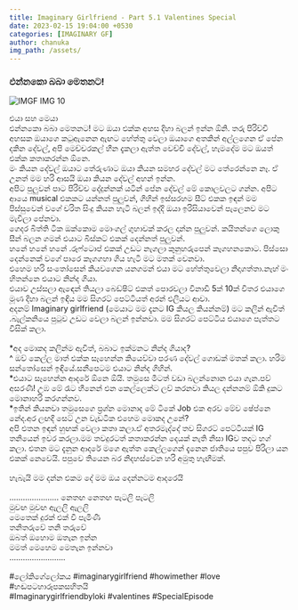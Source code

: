 ```yaml
---
title: Imaginary Girlfriend - Part 5.1 Valentines Special
date: 2023-02-15 19:04:00 +0530
categories: [IMAGINARY GF]
author: chanuka
img_path: /assets/
---
```


### එන්නකො බබා මෙතනට!

![IMGF IMG 10](img-10.jpeg)

එයා සහ මෙයා <br>
එන්නකො බබා මෙතනට! මට ඔයා එක්ක අහස දිහා බලන් ඉන්න ඕනි. තරු පිරිච්චි අහසක ඔයාගෙ කටුඇනෙන ඇඟට හේත්තු වෙලා ඔයාගෙ අතකින් අල්ලගෙන ඒ පේන දකින දේවල්, අපි මෙච්චරකල් හීන දැකලා ඇත්ත වෙච්චි දේවල්, හැමදේම මට ඔයත් එක්ක කතාකරන්න ඕනෙ. <br>
මං කියන දේවල් ඔයාට තේරුණාට ඔයා කියන සමහර දේවල් මට තේරෙන්නෙ නෑ. ඒ උනත් මම හරි ආසයි ඔයා කියන දේවල් අහන් ඉන්න. <br>
අපිට පුලුවන් පාට පිරිච්ච දේදුන්නක් යටින් පේන දේවල්  මේ කොලවලට ගන්න. අපිට ආයෙ musical එකකට යන්නත් පුලුවන්, ගිහින් ඉස්සරහම සීට් එකක ඉඳන් මම පිස්සුවෙන් වගේ චරිත සිංදු කියන හැටි බලන් ඉද්දි ඔයා ඉරිසියාවෙන් පැලෙනව මට මැවිලා පේනවා. <br>
ගෙදර බිත්ති ටික ඔක්කොම මොංගල් ගුහාවක් කරල දාන්න පුලුවන්. කයිතන්ගෙ ලොකු සීන් බලන ගමන් එයාට බිස්කට් එකක් දෙන්නත් පුලුවන්.  <br>
හනේ හනේ හනේ .රූෆ්ටොප් එකක් උඩට නැගලා කුනුහරුපෙන් කෑගහනකොට. පිස්සො දෙන්නෙක් වගේ පාරෙ කෑගගහා ගිය හැටි මට මතක් වෙනවා. <br>
එහෙම හරි සංතෝසෙන් කියවගෙන යනගමන් එයා මට හේත්තුවෙලා නිදාගත්තා.නෑහ් මං හිතන්නෙ එයාට නින්ද ගියා. <br>
එයාව උස්සලා ඇඳෙන් තියලා බෙඩ්ෂිට් එකත් පොරවලා විනාඩි 5ක් 10ක් විතර එයාගෙ මූණ දිහා බලන් ඉඳිය මම සිගරට් පෙට්ටියත් අරන් එලියට ආවා. <br>
අදනම් Imaginary girlfriend (මෙයාට මම දැනට IG කියල කියන්නම්) මට කලින් ඇවිත් .බැල්කනියෙ පුටුව උඩට වෙලා බලන් ඉන්නවා. මම සිගරට් පෙට්ටිය එයාගෙ පැත්තට විසික් කලා. <br> <br>
*අද මොකද කලින්ම ඇවිත්, බබාට ඉක්මනට නින්ද ගියාද?  <br>
^ ඔව් කෙල්ල මාත් එක්ක සෑහෙන්න කියෙව්වා පරණ දේවල් ගොඩක් මතක් කලා. හරිම සන්තෝසෙන් ඉඳියේ.සනීපෙටම එයාට නින්ද ගිහින්. <br>
*එයාට සෑහෙන්න ආදරේ ඕනෙ ඕයි. තමුසෙ මීටත් වඩා බලන්නොන එයා ගැන.පව් අසරණී! උඹ මේ රෑට හීනෙන් එන කෙල්ලෙක්ට ලව් කරනවා කියල දන්නනම් ඕකි දුකට මොනාහරි කරගන්නව. <br>
*ඉතින් කියනවා තමුසෙගෙ ප්‍රශ්න මොනාද මේ ටිකේ Job එක අරව මේව ෂේප්නෙ නේද.අර ලඟදි සෙට් උන වැඩටික එහෙම මොකද උනේ?  <br>
අපි එතන ඉඳන් හුඟක් වෙලා කතා කලා.ඒ අතරමැද්දේ තව සිගරට් පෙට්ටියක් IG තනියෙන් ඉවර කරලා.මම තවදුරටත් කතාකරන්න දෙයක් නැති නිසා IGව තදට හග් කලා. එතන මට දැනුන ආදරේ මගෙ ඇත්ත කෙල්ලගෙන් දැනෙන ජාතියෙ පපුව පිරිලා යන එකක් නෙවෙයි. පපුවෙ තියෙන බර නිදහස්වෙන හරි අමුතු හැඟීමක්. <br> <br> 
හැබැයි මම දන්න එකම දේ මම ඔය දෙන්නටම ආදරෙයි <br> <br>
………………….
නෙතඟ නෙතඟ පැටලි පැටලි <br>
මුවඟ මුවඟ ඇලලි ඇලලි <br>
මෙතෙක් දුරක් එක් වී පැමිණී <br>
තනිතරුවේ තනි තරුවේ <br>
ඔබත් ඔහොම ඔතැන ඉන්න <br>
මමත් මෙහෙම මෙතැන ඉන්නවා <br>
……………………. 
<br> <br>
#ලෝකිගේලෝකය #imaginarygirlfriend #howimether #love #හඬපටහාරූපකසහිතයි <br>
#Imaginarygirlfriendbyloki #valentines #SpecialEpisode
